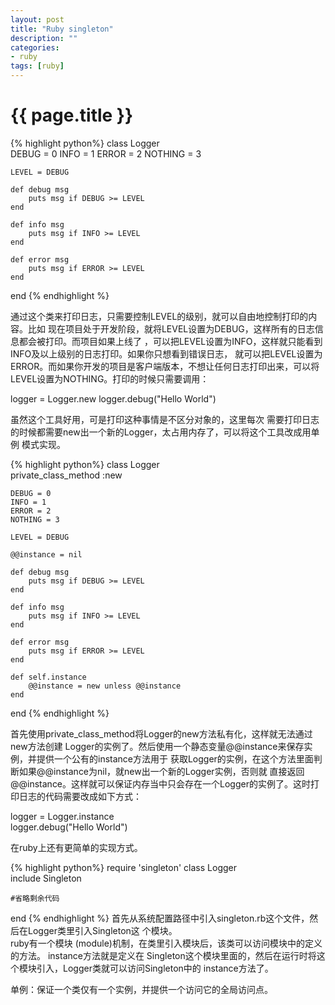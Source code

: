 ```yaml
---
layout: post
title: "Ruby singleton"
description: ""
categories:
- ruby
tags: [ruby]
---
```

{{ page.title }}
================

{% highlight python%}
class Logger  
    DEBUG = 0
    INFO = 1
    ERROR = 2
    NOTHING = 3
          
    LEVEL = DEBUG
          
    def debug msg  
        puts msg if DEBUG >= LEVEL
    end
          
    def info msg  
        puts msg if INFO >= LEVEL
    end
          
    def error msg  
        puts msg if ERROR >= LEVEL
    end
end
{% endhighlight %}

通过这个类来打印日志，只需要控制LEVEL的级别，就可以自由地控制打印的内容。比如 现在项目处于开发阶段，就将LEVEL设置为DEBUG，这样所有的日志信息都会被打印。而项目如果上线了 ，可以把LEVEL设置为INFO，这样就只能看到INFO及以上级别的日志打印。如果你只想看到错误日志， 就可以把LEVEL设置为ERROR。而如果你开发的项目是客户端版本，不想让任何日志打印出来，可以将 LEVEL设置为NOTHING。打印的时候只需要调用：

logger = Logger.new
logger.debug("Hello World")


虽然这个工具好用，可是打印这种事情是不区分对象的，这里每次 需要打印日志的时候都需要new出一个新的Logger，太占用内存了，可以将这个工具改成用单例 模式实现。

{% highlight python%}
class Logger  
    private_class_method :new
          
    DEBUG = 0
    INFO = 1
    ERROR = 2
    NOTHING = 3
          
    LEVEL = DEBUG
          
    @@instance = nil
          
    def debug msg  
        puts msg if DEBUG >= LEVEL
    end
          
    def info msg  
        puts msg if INFO >= LEVEL
    end
          
    def error msg  
        puts msg if ERROR >= LEVEL
    end
          
    def self.instance  
        @@instance = new unless @@instance
    end
end
{% endhighlight %}

首先使用private_class_method将Logger的new方法私有化，这样就无法通过new方法创建 Logger的实例了。然后使用一个静态变量@@instance来保存实例，并提供一个公有的instance方法用于 获取Logger的实例，在这个方法里面判断如果@@instance为nil，就new出一个新的Logger实例，否则就 直接返回@@instance。这样就可以保证内存当中只会存在一个Logger的实例了。这时打 印日志的代码需要改成如下方式：

logger = Logger.instance  
logger.debug("Hello World")

在ruby上还有更简单的实现方式。

{% highlight python%}
require 'singleton'
class Logger  
    include Singleton  
          
    #省略剩余代码  
end
{% endhighlight %}
首先从系统配置路径中引入singleton.rb这个文件，然后在Logger类里引入Singleton这 个模块。  
ruby有一个模块 (module)机制，在类里引入模块后，该类可以访问模块中的定义的方法。
instance方法就是定义在 Singleton这个模块里面的，然后在运行时将这个模块引入，Logger类就可以访问Singleton中的 instance方法了。

单例：保证一个类仅有一个实例，并提供一个访问它的全局访问点。


